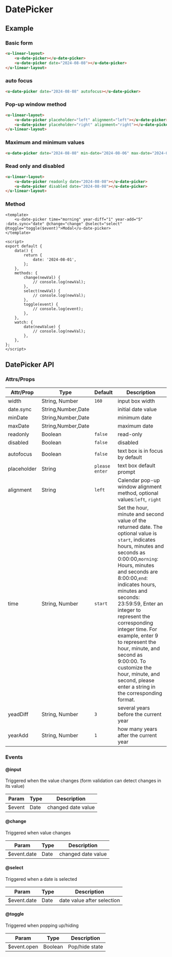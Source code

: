 # DatePicker

## Example
### Basic form

``` html
<u-linear-layout>
    <u-date-picker></u-date-picker>
    <u-date-picker date="2024-08-08"></u-date-picker>
</u-linear-layout>
```
### auto focus

``` html
<u-date-picker date="2024-08-08" autofocus></u-date-picker>
```

### Pop-up window method

``` html
<u-linear-layout>
    <u-date-picker placeholder="left" alignment="left"></u-date-picker>
    <u-date-picker placeholder="right" alignment="right"></u-date-picker>
</u-linear-layout>

```

### Maximum and minimum values
``` html
<u-date-picker date="2024-08-08" min-date="2024-08-06" max-date="2024-08-18"></u-date-picker>
```

### Read only and disabled
``` html
<u-linear-layout>
    <u-date-picker readonly date="2024-08-08"></u-date-picker>
    <u-date-picker disabled date="2024-08-08"></u-date-picker>
</u-linear-layout>

```

### Method
``` vue
<template>
    <u-date-picker time="morning" year-diff="1" year-add="5" :date.sync="date" @change="change" @select="select" @toggle="toggle($event)">Modal</u-date-picker>
</template>

<script>
export default {
    data() {
        return {
            date: '2024-08-01',
        };
    },
    methods: {
        change(newVal) {
            // console.log(newVal);
        },
        select(newVal) {
            // console.log(newVal);
        },
        toggle(event) {
            // console.log(event);
        },
    },
    watch: {
        date(newValue) {
            // console.log(newVal);
        },
    },
};
</script>
```
## DatePicker API
### Attrs/Props

| Attr/Prop | Type | Default | Description |
| --------- | ---- | ------- | ----------- |
| width | String, Number | `160` | input box width |
| date.sync | String,Number,Date | | initial date value |
| minDate | String,Number,Date | | minimum date |
| maxDate | String,Number,Date | | maximum date |
| readonly | Boolean | `false` | read-only |
| disabled | Boolean | `false` | disabled |
| autofocus | Boolean | `false` | text box is in focus by default |
| placeholder | String | `please enter` | text box default prompt |
| alignment | String | `left` | Calendar pop-up window alignment method, optional values:`left`, `right` |
| time | String, Number | `start` | Set the hour, minute and second value of the returned date. The optional value is `start`, indicates hours, minutes and seconds as 0:00:00,`morning`: Hours, minutes and seconds are 8:00:00,`end`: indicates hours, minutes and seconds: 23:59:59, Enter an integer to represent the corresponding integer time. For example, enter 9 to represent the hour, minute, and second as 9:00:00. To customize the hour, minute, and second, please enter a string in the corresponding format. |
| yeadDiff | String, Number | `3` | several years before the current year |
| yearAdd | String, Number | `1` | how many years after the current year |

<!-- ### Slots

#### (default) -->

### Events

#### @input

Triggered when the value changes (form validation can detect changes in its value)

| Param | Type | Description |
| ----- | ---- | ----------- |
| $event | Date | changed date value |

#### @change

Triggered when value changes

| Param | Type | Description |
| ----- | ---- | ----------- |
| $event.date | Date | changed date value |

#### @select

Triggered when a date is selected

| Param | Type | Description |
| ----- | ---- | ----------- |
| $event.date | Date | date value after selection |

#### @toggle

Triggered when popping up/hiding

| Param | Type | Description |
| ----- | ---- | ----------- |
| $event.open | Boolean | Pop/hide state |